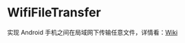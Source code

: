 # WifiFileTransfer

实现 Android 手机之间在局域网下传输任意文件，详情看：[Wiki](https://github.com/leavesCZY/WifiFileTransfer/wiki)
